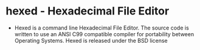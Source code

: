 # hexed - Hexadecimal File Editor

 
 - Hexed is a command line Hexadecimal File Editor. The source code is written to use an ANSI C99 compatible compiler for portability between Operating Systems. Hexed is released under the BSD license
